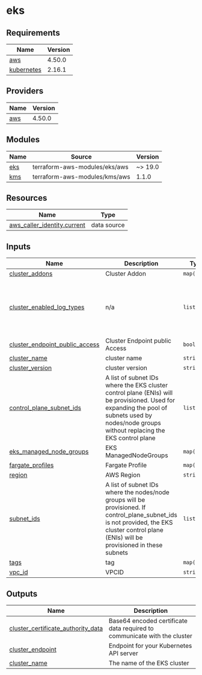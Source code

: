 # eks

<!-- BEGINNING OF PRE-COMMIT-TERRAFORM DOCS HOOK -->
## Requirements

| Name | Version |
|------|---------|
| <a name="requirement_aws"></a> [aws](#requirement\_aws) | 4.50.0 |
| <a name="requirement_kubernetes"></a> [kubernetes](#requirement\_kubernetes) | 2.16.1 |

## Providers

| Name | Version |
|------|---------|
| <a name="provider_aws"></a> [aws](#provider\_aws) | 4.50.0 |

## Modules

| Name | Source | Version |
|------|--------|---------|
| <a name="module_eks"></a> [eks](#module\_eks) | terraform-aws-modules/eks/aws | ~> 19.0 |
| <a name="module_kms"></a> [kms](#module\_kms) | terraform-aws-modules/kms/aws | 1.1.0 |

## Resources

| Name | Type |
|------|------|
| [aws_caller_identity.current](https://registry.terraform.io/providers/hashicorp/aws/4.50.0/docs/data-sources/caller_identity) | data source |

## Inputs

| Name | Description | Type | Default | Required |
|------|-------------|------|---------|:--------:|
| <a name="input_cluster_addons"></a> [cluster\_addons](#input\_cluster\_addons) | Cluster Addon | `map(any)` | `{}` | no |
| <a name="input_cluster_enabled_log_types"></a> [cluster\_enabled\_log\_types](#input\_cluster\_enabled\_log\_types) | n/a | `list(any)` | <pre>[<br>  "audit",<br>  "api",<br>  "authenticator",<br>  "controllerManager",<br>  "scheduler"<br>]</pre> | no |
| <a name="input_cluster_endpoint_public_access"></a> [cluster\_endpoint\_public\_access](#input\_cluster\_endpoint\_public\_access) | Cluster Endpoint public Access | `bool` | `false` | no |
| <a name="input_cluster_name"></a> [cluster\_name](#input\_cluster\_name) | cluster name | `string` | `""` | no |
| <a name="input_cluster_version"></a> [cluster\_version](#input\_cluster\_version) | cluster version | `string` | `"1.23"` | no |
| <a name="input_control_plane_subnet_ids"></a> [control\_plane\_subnet\_ids](#input\_control\_plane\_subnet\_ids) | A list of subnet IDs where the EKS cluster control plane (ENIs) will be provisioned. Used for expanding the pool of subnets used by nodes/node groups without replacing the EKS control plane | `list(any)` | `[]` | no |
| <a name="input_eks_managed_node_groups"></a> [eks\_managed\_node\_groups](#input\_eks\_managed\_node\_groups) | EKS ManagedNodeGroups | `map(any)` | `{}` | no |
| <a name="input_fargate_profiles"></a> [fargate\_profiles](#input\_fargate\_profiles) | Fargate Profile | `map(any)` | `{}` | no |
| <a name="input_region"></a> [region](#input\_region) | AWS Region | `string` | `"ap-northeast-1"` | no |
| <a name="input_subnet_ids"></a> [subnet\_ids](#input\_subnet\_ids) | A list of subnet IDs where the nodes/node groups will be provisioned. If control\_plane\_subnet\_ids is not provided, the EKS cluster control plane (ENIs) will be provisioned in these subnets | `list(any)` | `[]` | no |
| <a name="input_tags"></a> [tags](#input\_tags) | tag | `map(any)` | `{}` | no |
| <a name="input_vpc_id"></a> [vpc\_id](#input\_vpc\_id) | VPCID | `string` | `""` | no |

## Outputs

| Name | Description |
|------|-------------|
| <a name="output_cluster_certificate_authority_data"></a> [cluster\_certificate\_authority\_data](#output\_cluster\_certificate\_authority\_data) | Base64 encoded certificate data required to communicate with the cluster |
| <a name="output_cluster_endpoint"></a> [cluster\_endpoint](#output\_cluster\_endpoint) | Endpoint for your Kubernetes API server |
| <a name="output_cluster_name"></a> [cluster\_name](#output\_cluster\_name) | The name of the EKS cluster |
<!-- END OF PRE-COMMIT-TERRAFORM DOCS HOOK -->
